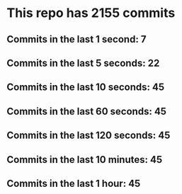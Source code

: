 # This repo has 2155 commits

## Commits in the last 1 second: 7
## Commits in the last 5 seconds: 22
## Commits in the last 10 seconds: 45
## Commits in the last 60 seconds: 45
## Commits in the last 120 seconds: 45
## Commits in the last 10 minutes: 45
## Commits in the last 1 hour: 45
